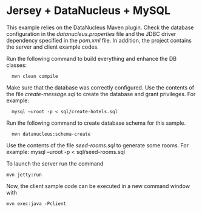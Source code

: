 Jersey + DataNucleus + MySQL
============================

This example relies on the DataNucleus Maven plugin. Check the database configuration in the *datanucleus.properties* file and the JDBC driver dependency specified in the *pom.xml* file. In addition, the project contains the server and client example codes.

Run the following command to build everything and enhance the DB classes:

      mvn clean compile

Make sure that the database was correctly configured. Use the contents of the file *create-message.sql* to create the database and grant privileges. For example:

      mysql –uroot -p < sql/create-hotels.sql

Run the following command to create database schema for this sample.

      mvn datanucleus:schema-create

Use the contents of the file *seed-rooms.sql* to generate some rooms. For example:
      mysql –uroot -p < sql/seed-rooms.sql

To launch the server run the command

    mvn jetty:run

Now, the client sample code can be executed in a new command window with

    mvn exec:java -Pclient

